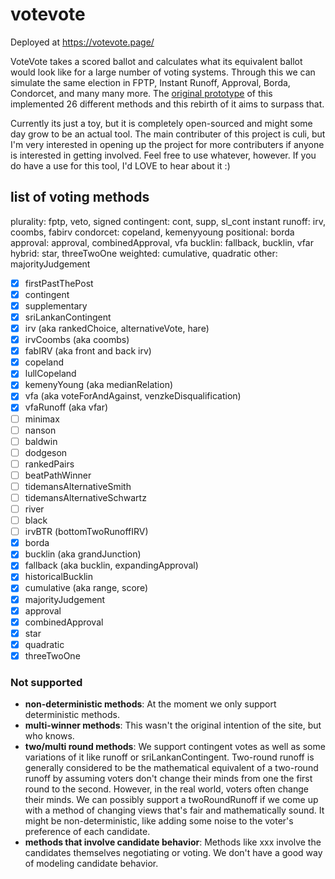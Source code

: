 # votevote
Deployed at https://votevote.page/

VoteVote takes a scored ballot and calculates what its equivalent ballot would look like for a large number of voting systems. Through this we can simulate the same election in FPTP, Instant Runoff, Approval, Borda, Condorcet, and many many more. The [original prototype](https://dontplaywithculi.netlify.app/votevote) of this implemented 26 different methods and this rebirth of it aims to surpass that. 

Currently its just a toy, but it is completely open-sourced and might some day grow to be an actual tool. The main contributer of this project is culi, but I'm very interested in opening up the project for more contributers if anyone is interested in getting involved. Feel free to use whatever, however. If you do have a use for this tool, I'd LOVE to hear about it :) 

## list of voting methods

plurality: fptp, veto, signed
contingent: cont, supp, sl_cont
instant runoff: irv, coombs, fabirv
condorcet: copeland, kemenyyoung
positional: borda
approval: approval, combinedApproval, vfa
bucklin: fallback, bucklin, vfar
hybrid: star, threeTwoOne
weighted: cumulative, quadratic
other: majorityJudgement

 - [x] firstPastThePost
 - [x] contingent
 - [x] supplementary
 - [x] sriLankanContingent 
 - [x] irv (aka rankedChoice, alternativeVote, hare)
 - [x] irvCoombs (aka coombs)
 - [x] fabIRV (aka front and back irv)
 - [x] copeland
 - [x] lullCopeland
 - [x] kemenyYoung (aka medianRelation)
 - [x] vfa (aka voteForAndAgainst, venzkeDisqualification)
 - [x] vfaRunoff (aka vfar)
 - [ ] minimax
 - [ ] nanson
 - [ ] baldwin
 - [ ] dodgeson
 - [ ] rankedPairs
 - [ ] beatPathWinner
 - [ ] tidemansAlternativeSmith
 - [ ] tidemansAlternativeSchwartz
 - [ ] river
 - [ ] black
 - [ ] irvBTR (bottomTwoRunoffIRV)
 - [x] borda
 - [x] bucklin (aka grandJunction)
 - [x] fallback (aka bucklin, expandingApproval)
 - [x] historicalBucklin
 - [x] cumulative (aka range, score)
 - [x] majorityJudgement
 - [x] approval
 - [x] combinedApproval
 - [x] star
 - [x] quadratic
 - [x] threeTwoOne

### Not supported
 - **non-deterministic methods**: At the moment we only support deterministic methods.
 - **multi-winner methods**: This wasn't the original intention of the site, but who knows.
 - **two/multi round methods**: We support contingent votes as well as some variations of it like runoff or sriLankanContingent. Two-round runoff is generally considered to be the mathematical equivalent of a two-round runoff by assuming voters don't change their minds from one the first round to the second. However, in the real world, voters often change their minds. We can possibly support a twoRoundRunoff if we come up with a method of changing views that's fair and mathematically sound. It might be non-deterministic, like adding some noise to the voter's preference of each candidate.
 - **methods that involve candidate behavior**: Methods like xxx involve the candidates themselves negotiating or voting. We don't have a good way of modeling candidate behavior.
